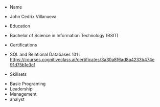 
* Name
- John Cedrix Villanueva

* Education
- Bachelor of Science in Information Technology (BSIT)

* Certifications
- SQL and Relational Databases 101 : https://courses.cognitiveclass.ai/certificates/3a30a8f6ad8a4233b474e91d75b1e3c1


* Skillsets
- Basic Programing
- Leadership
- Management
- analyst
  


